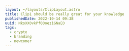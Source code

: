 ```yaml
---
layout: ~/layouts/ClipLayout.astro
title: Clip1 should be really great for your knowledge
publishedDate: 2022-10-14 09:38
uuid: NksXX0vkPf00oeziGNaEO
tags:
  - crypto
  - branding
  - newcomer
---
```

